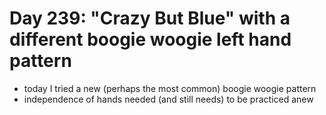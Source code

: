 # Day 239: "Crazy But Blue" with a different boogie woogie left hand pattern

- today I tried a new (perhaps the most common) boogie woogie pattern
- independence of hands needed (and still needs) to be practiced anew
